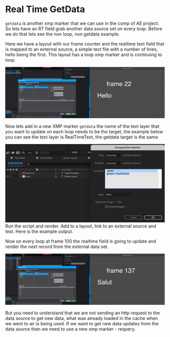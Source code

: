 <!--
Title : 2114450932_realtime_getdata_tutorial

- Created : 2022-01-06 14:33
- Updated :
- Author : James Rivers
- Written against (version):
- Sources :
- Author Notes :
- Tags : [!versio_graphics_moc](../../!versio_graphics_moc.md)
-->

# Real Time GetData 
`getdata` is another xmp marker that we can use in the comp of AE project. So lets have an RT field grab another data source set on every loop. Before we do that lets see the non loop, non getdata example. 


Here we have a layout with our frame counter and the realtime text field that is mapped to an external source, a simple text file with a number of lines, hello being the first.  This layout has a loop xmp marker and is continuing to loop. 

![](attachments/2022-01-05%2012.44.08.gif)

Now lets add in a new XMP marker `getdata` the name of the text layer that you want to update on each loop needs to be the target, the example below you can see the text layer is RealTimeText, the getdata target is the same. 

![](attachments/Pasted%20image%2020220105124858.png)
Run the script and render. Add to a layout, link to an external source and test.  Here is the example output. 

Now on every loop at frame 100 the realtime field is going to update and render the next record from the external data set. 

![](attachments/2022-01-05%2013.06.03.gif)

But you need to understand that we are not sending an http request to the data source to get new data, what was already loaded in the cache when we went to air is being used. If we want to get new data updates from the data source then we need to use a new xmp marker - requery. 

